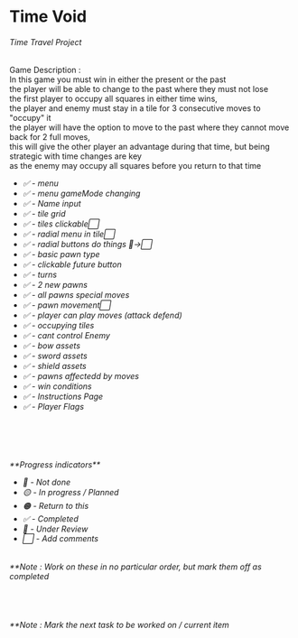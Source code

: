 <h1>Time Void</h1> <h6>Time Travel Project</h6>
<p>
  Game Description : <br>
  In this game you must win in either the present or the past<br>
  the player will be able to change to the past where they must not lose<br>
  the first player to occupy all squares in either time wins,<br>
  the player and enemy must stay in a tile for 3 consecutive moves to "occupy" it<br>
  the player will have the option to move to the past where they cannot move back for 2 full moves,<br>
  this will give the other player an advantage during that time, but being strategic with time changes are key<br>
  as the enemy may occupy all squares before you return to that time
</p>
<p>
  <em>
  <ul>
    <li>✅ - menu</li>
    <li>✅ - menu gameMode changing</li>
    <li>✅ - Name input</li>
    <li>✅ - tile grid</li>
    <li>✅ - tiles clickable⬜</li>
    <li>✅ - radial menu in tile⬜</li>
    <li>✅ - radial buttons do things 🔷->⬜</li>
    <li>✅ - basic pawn type</li>
    <li>✅ - clickable future button</li>
    <li>✅ - turns</li>
    <li>✅ - 2 new pawns</li>
    <li>✅ - all pawns special moves</li>
    <li>✅ - pawn movement⬜</li>
    <li>✅ - player can play moves (attack defend)</li>
    <li>✅ - occupying tiles</li>
    <li>✅ - cant control Enemy</li>
    <li>✅ - bow assets</li>
    <li>✅ - sword assets</li>
    <li>✅ - shield assets</li>
    <li>✅ - pawns affectedd by moves</li>
    <li>✅ - win conditions</li>
    <li>✅ - Instructions Page</li>
    <li>✅ - Player Flags</li>
    
  </ul>
<br><br><br>
  </em></p>
    <h6><em>**Progress indicators**</em>
     <ul>
       <li>🔴 - Not done</li>
       <li>🟡 - In progress / Planned</li>
       <li>🟠 - Return to this</li>
       <li>✅ - Completed</li>
       <li>🔷 - Under Review</li>
       <li>⬜ - Add comments</li>
     </ul>
    </h6>
  </em>
  <em><h6>**Note : Work on these in no particular order, but mark them off as completed</h6><br>
  <h6>**Note : Mark the next task to be worked on / current item</h6></em>

